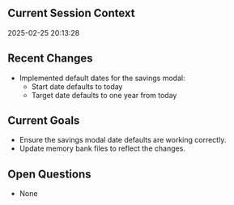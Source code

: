 ## Current Session Context
2025-02-25 20:13:28

## Recent Changes
- Implemented default dates for the savings modal:
  - Start date defaults to today
  - Target date defaults to one year from today

## Current Goals
- Ensure the savings modal date defaults are working correctly.
- Update memory bank files to reflect the changes.

## Open Questions
- None